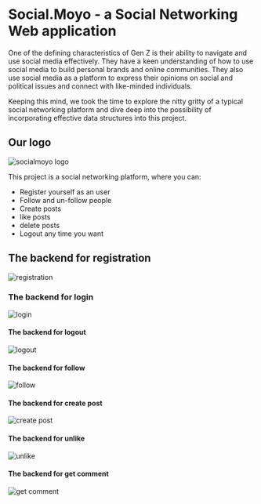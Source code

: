 # Social.Moyo - a Social Networking Web application

One of the defining characteristics of Gen Z is their ability to navigate and use social media effectively. They have a keen understanding of how to use social media to build personal brands and online communities. They also use social media as a platform to express their opinions on social and political issues and connect with like-minded individuals.

Keeping this mind, we took the time to explore the nitty gritty of a typical social networking platform and dive deep into the possibility of incorporating effective data structures into this project.

## Our logo

![socialmoyo logo](https://user-images.githubusercontent.com/99015731/226156690-6367e5e5-d738-4ee3-8f13-46f5d2febcfb.jpeg)

This project is a social networking platform, where you can:

- Register yourself as an user
- Follow and un-follow people
- Create posts
- like posts
- delete posts
- Logout any time you want

## The backend for registration

![registration](https://user-images.githubusercontent.com/99015731/226156256-7cdc74ef-9f00-47d3-b568-6a49234bc505.jpeg)

### The backend for login

![login](https://user-images.githubusercontent.com/99015731/226156354-aa10242f-eb57-4cbe-a46b-bd5ecadfb7aa.jpeg)

#### The backend for logout

![logout](https://user-images.githubusercontent.com/99015731/226156465-ecbcadf9-ce76-44f3-96cf-91dadd691f82.jpeg)

#### The backend for follow

![follow](https://user-images.githubusercontent.com/99015731/226156496-1725a793-56ce-40bd-8851-4ef3930ffb14.jpeg)

#### The backend for create post

![create post](https://user-images.githubusercontent.com/99015731/226156517-87a890f1-938f-4d59-8ed8-4dbb7313ecba.jpeg)

#### The backend for unlike

![unlike](https://user-images.githubusercontent.com/99015731/226156541-20b92121-6fda-436c-9b04-1780c527e1d8.jpeg)

#### The backend for get comment

![get comment](https://user-images.githubusercontent.com/99015731/226156566-5448b0bb-285b-4785-bf1e-37b911bb2c5c.jpeg)
